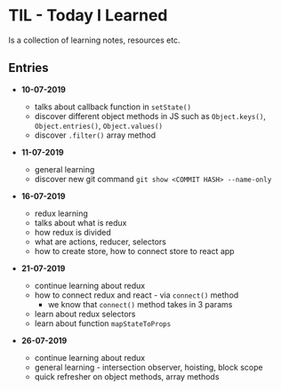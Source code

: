 # TIL - Today I Learned

Is a collection of learning notes, resources etc.

## Entries

* **10-07-2019**
  - talks about callback function in ```setState()```
  - discover different object methods in JS such as ```Object.keys()```, ```Object.entries()```, ```Object.values()```
  - discover ```.filter()``` array method

* **11-07-2019**
  - general learning
  - discover new git command ```git show <COMMIT HASH> --name-only```

* **16-07-2019**
  - redux learning
  - talks about what is redux
  - how redux is divided
  - what are actions, reducer, selectors
  - how to create store, how to connect store to react app

* **21-07-2019**
  - continue learning about redux
  - how to connect redux and react - via ```connect()``` method
    - we know that ```connect()``` method takes in 3 params
  - learn about redux selectors
  - learn about function ```mapStateToProps```

* **26-07-2019**
  - continue learning about redux
  - general learning - intersection observer, hoisting, block scope
  - quick refresher on object methods, array methods